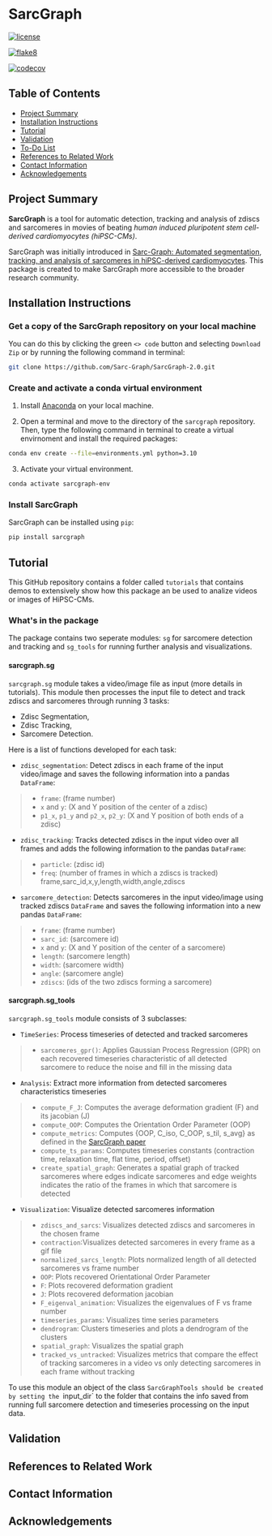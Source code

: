 # **SarcGraph**

[![license](https://img.shields.io/badge/license-MIT-green.svg)](https://github.com/Sarc-Graph/SarcGraph-2.0#license)

[![flake8](https://github.com/Sarc-Graph/SarcGraph-2.0/actions/workflows/black_flake8.yml/badge.svg)](https://github.com/Sarc-Graph/SarcGraph-2.0/actions/workflows/black_flake8.yml)

[![codecov](https://codecov.io/gh/Sarc-Graph/SarcGraph-2.0/branch/main/graph/badge.svg?token=XNE85EJ4GX)](https://codecov.io/gh/Sarc-Graph/SarcGraph-2.0)

## **Table of Contents**
* [Project Summary](#summary)
* [Installation Instructions](#install)
* [Tutorial](#tutorial)
* [Validation](#validation)
* [To-Do List](#todo)
* [References to Related Work](#references)
* [Contact Information](#contact)
* [Acknowledgements](#acknowledge)

## **Project Summary** <a name="summary"></a>

**SarcGraph** is a tool for automatic detection, tracking and analysis of
zdiscs and sarcomeres in movies of beating *human induced pluripotent stem
cell-derived cardiomyocytes (hiPSC-CMs)*.

SarcGraph was initially introduced in [Sarc-Graph: Automated segmentation, tracking, and analysis of sarcomeres in hiPSC-derived cardiomyocytes](https://journals.plos.org/ploscompbiol/article?id=10.1371/journal.pcbi.1009443).
This package is created to make SarcGraph more accessible to the broader
research community.

## **Installation Instructions** <a name="install"></a>

### **Get a copy of the SarcGraph repository on your local machine**

You can do this by clicking the green ``<> code`` button and selecting ``Download Zip`` or by running the following command in terminal:

```bash
git clone https://github.com/Sarc-Graph/SarcGraph-2.0.git
```

### **Create and activate a conda virtual environment**

1. Install [Anaconda](https://docs.anaconda.com/anaconda/install/) on your local machine.

2. Open a terminal and move to the directory of the ``sarcgraph`` repository. Then, type the following command in terminal to create a virtual envirnoment and install the required packages:

```bash
conda env create --file=environments.yml python=3.10
```

3. Activate your virtual environment.

```bash
conda activate sarcgraph-env
```

### **Install SarcGraph**

SarcGraph can be installed using ``pip``:

```bash
pip install sarcgraph
```

## **Tutorial** <a name="tutorial"></a>

This GitHub repository contains a folder called ``tutorials`` that contains demos to extensively show how this package an be used to analize videos or images of HiPSC-CMs.

### **What's in the package** <a name="whats-in-package"></a>

The package contains two seperate modules: `sg` for sarcomere detection and tracking and `sg_tools` for running further analysis and visualizations.

#### **sarcgraph.sg** <a name="sarcgraph.py"></a>
`sarcgraph.sg` module takes a video/image file as input (more details in tutorials). This module then processes the input file to detect and track zdiscs and sarcomeres through running 3 tasks:

 - Zdisc Segmentation,
 - Zdisc Tracking,
 - Sarcomere Detection.

Here is a list of functions developed for each task:

- `zdisc_segmentation`: Detect zdiscs in each frame of the input video/image and saves the following information into a pandas `DataFrame`:

> - `frame`: (frame number) 
> - `x` and `y`: (X and Y position of the center of a zdisc)
> - `p1_x`, `p1_y` and `p2_x`, `p2_y`: (X and Y position of both ends of a zdisc)

- `zdisc_tracking`: Tracks detected zdiscs in the input video over all frames and adds the following information to the pandas `DataFrame`:

> - `particle`: (zdisc id)
> - `freq`: (number of frames in which a zdiscs is tracked)
frame,sarc_id,x,y,length,width,angle,zdiscs
- `sarcomere_detection`: Detects sarcomeres in the input video/image using tracked zdiscs `DataFrame` and saves the following information into a new pandas `DataFrame`:

> - `frame`: (frame number)
> - `sarc_id`: (sarcomere id)
> - `x` and `y`: (X and Y position of the center of a sarcomere)
> - `length`: (sarcomere length)
> - `width`: (sarcomere width)
> - `angle`: (sarcomere angle)
> - `zdiscs`: (ids of the two zdiscs forming a sarcomere)


#### **sarcgraph.sg_tools** <a name="sarcgraph_tools.py"></a>

`sarcgraph.sg_tools` module consists of 3 subclasses:

- `TimeSeries`: Process timeseries of detected and tracked sarcomeres

> - `sarcomeres_gpr()`: Applies Gaussian Process Regression (GPR) on each recovered timeseries characteristic of all detected sarcomere to reduce the noise and fill in the missing data

- `Analysis`: Extract more information from detected sarcomeres characteristics timeseries

> - `compute_F_J`: Computes the average deformation gradient (F) and its jacobian (J)
> - `compute_OOP`: Computes the Orientation Order Parameter (OOP)
> - `compute_metrics`: Computes {OOP, C_iso, C_OOP, s_til, s_avg} as defined in the [SarcGraph paper](https://journals.plos.org/ploscompbiol/article?id=10.1371/journal.pcbi.1009443)
> - `compute_ts_params`: Computes timeseries constants (contraction time, relaxation time, flat time, period, offset)
> - `create_spatial_graph`: Generates a spatial graph of tracked sarcomeres where edges indicate sarcomeres and edge weights indicates the ratio of the frames in which that sarcomere is detected

- `Visualization`: Visualize detected sarcomeres information

> - `zdiscs_and_sarcs`: Visualizes detected zdiscs and sarcomeres in the chosen frame
> - `contraction`:Visualizes detected sarcomeres in every frame as a gif file
> - `normalized_sarcs_length`: Plots normalized length of all detected sarcomeres vs frame number
> - `OOP`: Plots recovered Orientational Order Parameter
> - `F`: Plots recovered deformation gradient
> - `J`: Plots recovered deformation jacobian
> - `F_eigenval_animation`: Visualizes the eigenvalues of F vs frame number
> - `timeseries_params`: Visualizes time series parameters
> - `dendrogram`: Clusters timeseries and plots a dendrogram of the clusters
> - `spatial_graph`: Visualizes the spatial graph
> - `tracked_vs_untracked`: Visualizes metrics that compare the effect of tracking sarcomeres in a video vs only detecting sarcomeres in each frame without tracking

To use this module an object of the class `SarcGraphTools should be created by setting the `input_dir` to the folder that contains the info saved from running full sarcomere detection and timeseries processing on the input data.

## Validation <a name="validation"></a>

## References to Related Work <a name="references"></a>

## Contact Information <a name="contact"></a>

## Acknowledgements <a name="acknowledge"></a>
